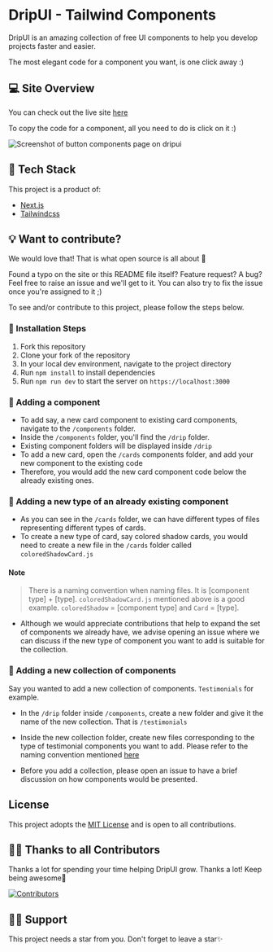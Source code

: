 # DripUI - Tailwind Components
DripUI is an amazing collection of free UI components to help you develop projects faster and easier.

The most elegant code for a component you want, is one click away :)

## :computer: Site Overview
You can check out the live site [here](http://dripui.vercel.app/)

To copy the code for a component, all you need to do is click on it :)

![Screenshot of button components page on dripui](https://user-images.githubusercontent.com/81039882/193884729-cda99fc7-e944-45f7-a24b-2545e0c516f6.png)


## :hammer: Tech Stack
This project is a product of:

- [Next.js](https://nextjs.org/)
- [Tailwindcss](tailwindcss.com)

## :bulb: Want to contribute?
We would love that! That is what open source is all about :tada: 

Found a typo on the site or this README file itself? Feature request? A bug? Feel free to raise an issue and we'll get to it. You can also try to fix the issue once you're assigned to it ;)

To see and/or contribute to this project, please follow the steps below.

### :nut_and_bolt: Installation Steps
1) Fork this repository
2) Clone your fork of the repository
3) In your local dev environment, navigate to the project directory
4) Run `npm install` to install dependencies
5) Run `npm run dev` to start the server on `https://localhost:3000`

### :wrench: Adding a component
- To add say, a new card component to existing card components, navigate to the `/components` folder. 
- Inside the `/components` folder, you'll find the `/drip` folder.
- Existing component folders will be displayed inside `/drip`
- To add a new card, open the `/cards` components folder, and add your new component to the existing code
- Therefore, you would add the new card component code below the already existing ones.

### :wrench: Adding a new type of an already existing component
- As you can see in the `/cards` folder, we can have different types of files representing different types of cards.
- To create a new type of card, say colored  shadow cards, you would need to create a new file in the `/cards` folder called `coloredShadowCard.js` 


#### Note
> There is a naming convention when naming files. It is [component type] + [type]. `coloredShadowCard.js` mentioned above is a good example. `coloredShadow` = [component type] and `Card` = [type].

- Although we would appreciate contributions that help to expand the set of components we already have, we advise opening an issue where we can discuss if the new type of component you want to add is suitable for the collection.

### :wrench: Adding a new collection of components
Say you wanted to add a new collection of components. `Testimonials` for example.

- In the `/drip` folder inside `/components`, create a new folder and give it the name of the new collection. That is `/testimonials`
- Inside the new collection folder, create new files corresponding to the type of testimonial components you want to add. Please refer to the naming convention mentioned [here](#note)

- Before you add a collection, please open an issue to have a brief discussion on how components would be presented.

## License
This project adopts the [MIT License](https://opensource.org/licenses/MIT) and is open to all contributions.

## 💪🏽 Thanks to all Contributors

Thanks a lot for spending your time helping DripUI grow. Thanks a lot! Keep being awesome🍻

[![Contributors](https://contrib.rocks/image?repo=khazifire/DripUI)](https://github.com/khazifire/DripUI/graphs/contributors)

## 🙏🏽 Support

This project needs a star️ from you. Don't forget to leave a star✨

